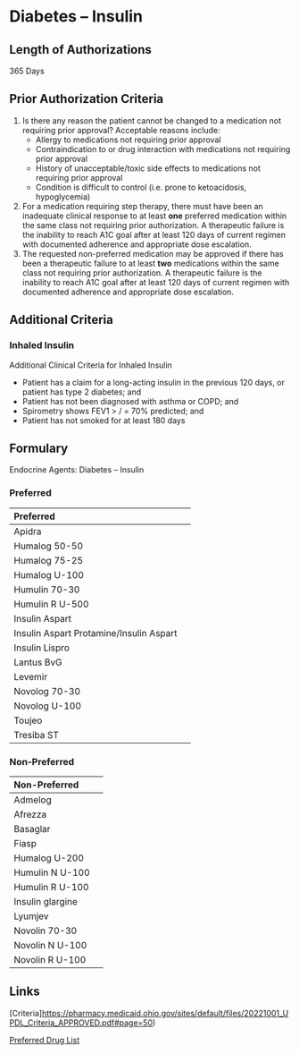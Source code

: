 # Diabetes – Insulin

## Length of Authorizations

365 Days

## Prior Authorization Criteria

1.  Is there any reason the patient cannot be changed to a medication not requiring prior approval? Acceptable reasons include:
    -   Allergy to medications not requiring prior approval
    -   Contraindication to or drug interaction with medications not requiring prior approval
    -   History of unacceptable/toxic side effects to medications not requiring prior approval
    -   Condition is difficult to control (i.e. prone to ketoacidosis, hypoglycemia)
2.  For a medication requiring step therapy, there must have been an inadequate clinical response to at least **one** preferred medication within the same class not requiring prior authorization. A therapeutic failure is the inability to reach A1C goal after at least 120 days of current regimen with documented adherence and appropriate dose escalation.
3.  The requested non-preferred medication may be approved if there has been a therapeutic failure to at least **two** medications within the same class not requiring prior authorization. A therapeutic failure is the inability to reach A1C goal after at least 120 days of current regimen with documented adherence and appropriate dose escalation.

## Additional Criteria

### Inhaled Insulin

Additional Clinical Criteria for Inhaled Insulin

-   Patient has a claim for a long-acting insulin in the previous 120 days, or patient has type 2 diabetes; and
-   Patient has not been diagnosed with asthma or COPD; and
-   Spirometry shows FEV1 \> / = 70% predicted; and
-   Patient has not smoked for at least 180 days

## Formulary

Endocrine Agents: Diabetes – Insulin

### Preferred

| Preferred                               |      |
| :-------------------------------------- | ---: |
| Apidra                                  |      |
| Humalog 50-50                           |      |
| Humalog 75-25                           |      |
| Humalog U-100                           |      |
| Humulin 70-30                           |      |
| Humulin R U-500                         |      |
| Insulin Aspart                          |      |
| Insulin Aspart Protamine/Insulin Aspart |      |
| Insulin Lispro                          |      |
| Lantus BvG                              |      |
| Levemir                                 |      |
| Novolog 70-30                           |      |
| Novolog U-100                           |      |
| Toujeo                                  |      |
| Tresiba ST                              |      |

### Non-Preferred

| Non-Preferred    |      |
| :--------------- | ---: |
| Admelog          |      |
| Afrezza          |      |
| Basaglar         |      |
| Fiasp            |      |
| Humalog U-200    |      |
| Humulin N U-100  |      |
| Humulin R U-100  |      |
| Insulin glargine |      |
| Lyumjev          |      |
| Novolin 70-30    |      |
| Novolin N U-100  |      |
| Novolin R U-100  |      |

## Links

[Criteria]https://pharmacy.medicaid.ohio.gov/sites/default/files/20221001_UPDL_Criteria_APPROVED.pdf#page=50)

[Preferred Drug List](https://pharmacy.medicaid.ohio.gov/sites/default/files/20221001_UPDL_APPROVED_.pdf#page=20)